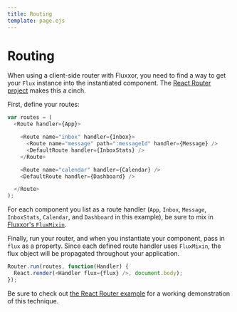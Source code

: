 ```yaml
---
title: Routing
template: page.ejs
---
```


Routing
=======

When using a client-side router with Fluxxor, you need to find a way to get your `Flux` instance into the instantiated component. The [React Router project](https://github.com/rackt/react-router) makes this a cinch.

First, define your routes:

```javascript
var routes = (
  <Route handler={App}>

    <Route name="inbox" handler={Inbox}>
      <Route name="message" path=":messageId" handler={Message} />
      <DefaultRoute handler={InboxStats} />
    </Route>

    <Route name="calendar" handler={Calendar} />
    <DefaultRoute handler={Dashboard} />

  </Route>
);
```

For each component you list as a route handler (`App`, `Inbox`, `Message`, `InboxStats`, `Calendar`, and `Dashboard` in this example), be sure to mix in [Fluxxor's `FluxMixin`](/documentation/flux-mixin.html).

Finally, run your router, and when you instantiate your component, pass in `flux` as a property. Since each defined route handler uses `FluxMixin`, the flux object will be propagated throughout your application.

```javascript
Router.run(routes, function(Handler) {
  React.render(<Handler flux={flux} />, document.body);
});
```

Be sure to check out [the React Router example](/examples/react-router.html) for a working demonstration of this technique.
